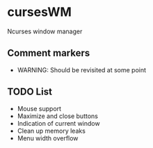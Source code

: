 # cursesWM

Ncurses window manager

## Comment markers

* WARNING: Should be revisited at some point

## TODO List

* Mouse support
* Maximize and close buttons
* Indication of current window
* Clean up memory leaks
* Menu width overflow
